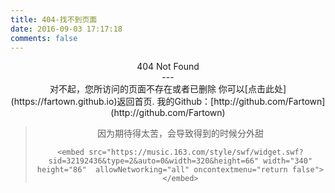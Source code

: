 ```yaml
---
title: 404-找不到页面
date: 2016-09-03 17:17:18
comments: false
---
```

<center>404 Not Found<center>
---
<center>
对不起，您所访问的页面不存在或者已删除
你可以[点击此处](https://fartown.github.io)返回首页.
我的Github：[http://github.com/Fartown](http://github.com/Fartown)

</center>
<blockquote class="blockquote-center">
    因为期待得太苦，会导致得到的时候分外甜
    <!-- <embed src="https://music.163.com/style/swf/widget.swf?sid=27955654&type=2&auto=0&width=320&height=66" width="340" height="86"  allowNetworking="all" oncontextmenu="return false"></embed> -->

    <embed src="https://music.163.com/style/swf/widget.swf?sid=32192436&type=2&auto=0&width=320&height=66" width="340" height="86"  allowNetworking="all" oncontextmenu="return false"></embed>
</blockquote>
